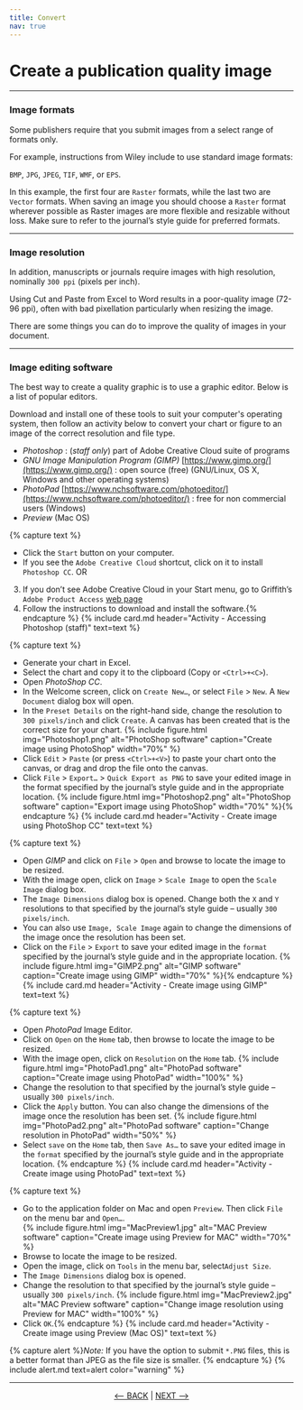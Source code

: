 ```yaml
---
title: Convert
nav: true
---
```


# Create a publication quality image

------

### Image formats

Some publishers require that you submit images from a select range of formats only. 

For example, instructions from Wiley include to use standard image formats: 

`BMP`, `JPG`, `JPEG`, `TIF`, `WMF`, or `EPS`.

In this example, the first four are `Raster` formats, while the last two are `Vector` formats. When saving an image you should choose a `Raster` format wherever possible as Raster images are more flexible and resizable without loss. Make sure to refer to the journal’s style guide for preferred formats.

-----

### Image resolution

In addition, manuscripts or journals require images with high resolution, nominally `300 ppi` (pixels per inch).

Using Cut and Paste from Excel to Word results in a poor-quality image (72-96 ppi), often with bad pixellation particularly when resizing the image.

There are some things you can do to improve the quality of images in your document.

-----

### Image editing software

The best way to create a quality graphic is to use a graphic editor. Below is a list of popular editors.

Download and install one of these tools to suit your computer's operating system, then follow an activity below to convert your chart or figure to an image of the correct resolution and file type.

- *Photoshop* : (*staff only*) part of Adobe Creative Cloud suite of programs 
- *GNU Image Manipulation Program (GIMP)* [https://www.gimp.org/](https://www.gimp.org/) : open source (free) (GNU/Linux, OS X, Windows and other operating systems)
- *PhotoPad* [https://www.nchsoftware.com/photoeditor/](https://www.nchsoftware.com/photoeditor/) : free for non commercial users (Windows)
- *Preview* (Mac OS) 

{% capture text %}
- Click the `Start` button on your computer.
- If you see the `Adobe Creative Cloud` shortcut, click on it to install `Photoshop CC`.
OR
3. If you don’t see Adobe Creative Cloud in your Start menu, go to Griffith’s `Adobe Product Access` [web page](https://intranet.secure.griffith.edu.au/computing/software/self-help-and-support/general-information/adobe-licensing-changes)
4. Follow the instructions to download and install the software.{% endcapture %} {% include card.md header="Activity - Accessing Photoshop (staff)" text=text %}

{% capture text %}
-	Generate your chart in Excel.
-	Select the chart and copy it to the clipboard (Copy or `<Ctrl>+<C>`).
-	Open *PhotoShop CC*.
-	In the Welcome screen, click on `Create New…`, or select `File` > `New`.  A `New Document` dialog box will open.
- In the `Preset Details` on the right-hand side, change the resolution to `300 pixels/inch` and click `Create`.  A canvas has been created that is the correct size for your chart.
{% include figure.html img="Photoshop1.png" alt="PhotoShop software" caption="Create image using PhotoShop" width="70%" %}
-	Click `Edit` > `Paste` (or press `<Ctrl>+<V>`) to paste your chart onto the canvas, or drag and drop the file onto the canvas.
- Click `File` > `Export…` > `Quick Export as PNG` to save your edited image in the format specified by the journal’s style guide and in the appropriate location.
{% include figure.html img="Photoshop2.png" alt="PhotoShop software" caption="Export image using PhotoShop" width="70%" %}{% endcapture %} {% include card.md header="Activity - Create image using PhotoShop CC" text=text %}
 
{% capture text %}
- Open *GIMP* and click on `File` > `Open` and browse to locate the image to be resized.
- With the image open, click on `Image` > `Scale Image` to open the `Scale Image` dialog box.
- The `Image Dimensions` dialog box is opened.  Change both the `X` and `Y` resolutions to that specified by the journal’s style guide – usually `300 pixels/inch`.
- You can also use `Image, Scale Image` again to change the dimensions of the image once the resolution has been set.
- Click on the `File` > `Export` to save your edited image in the `format` specified by the journal’s style guide and in the appropriate location.
{% include figure.html img="GIMP2.png" alt="GIMP software" caption="Create image using GIMP" width="70%" %}{% endcapture %} {% include card.md header="Activity - Create image using GIMP" text=text %}

{% capture text %}
- Open *PhotoPad* Image Editor.
- Click on `Open` on the `Home` tab, then browse to locate the image to be resized.
- With the image open, click on `Resolution` on the `Home` tab.
{% include figure.html img="PhotoPad1.png" alt="PhotoPad software" caption="Create image using PhotoPad" width="100%" %}
- Change the resolution to that specified by the journal’s style guide – usually `300 pixels/inch`.
- Click the `Apply` button.  You can also change the dimensions of the image once the resolution has been set.
{% include figure.html img="PhotoPad2.png" alt="PhotoPad software" caption="Change resolution in PhotoPad" width="50%" %}
- Select `save` on the `Home` tab, then `Save As…` to save your edited image in the `format` specified by the journal’s style guide and in the appropriate location.
{% endcapture %} {% include card.md header="Activity - Create image using PhotoPad" text=text %}

{% capture text %}
- Go to the application folder on Mac and open `Preview`. Then click `File` on the menu bar and `Open…`.  
{% include figure.html img="MacPreview1.jpg" alt="MAC Preview software" caption="Create image using Preview for MAC" width="70%" %}
- Browse to locate the image to be resized.
- Open the image, click on `Tools` in the menu bar, select`Adjust Size`.
- The `Image Dimensions` dialog box is opened.
- Change the resolution to that specified by the journal’s style guide – usually `300 pixels/inch`.
{% include figure.html img="MacPreview2.jpg" alt="MAC Preview software" caption="Change image resolution using Preview for MAC" width="100%" %}
- Click `OK`.{% endcapture %} {% include card.md header="Activity - Create image using Preview (Mac OS)" text=text %}

{% capture alert %}*Note:* If you have the option to submit `*.PNG` files, this is a better format than JPEG as the file size is smaller.
{% endcapture %}
{% include alert.md text=alert color="warning" %}


-----

<p align="center">
  <a href="https://griffithunilibrary.github.io/intro-data-wrangle/content/4-lesson.html"><-- BACK</a> |
  <a href="https://griffithunilibrary.github.io/intro-data-wrangle/content/6-lesson.html">NEXT --></a>
</p>

